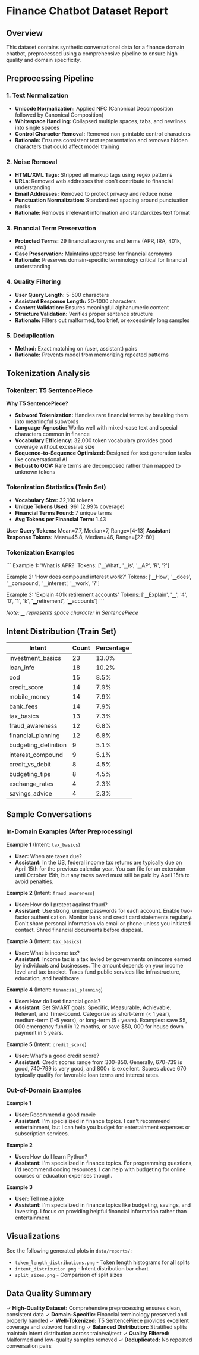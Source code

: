# Finance Chatbot Dataset Report

## Overview

This dataset contains synthetic conversational data for a finance domain chatbot, 
preprocessed using a comprehensive pipeline to ensure high quality and domain specificity.

## Preprocessing Pipeline

### 1. Text Normalization

- **Unicode Normalization:** Applied NFC (Canonical Decomposition followed by Canonical Composition)
- **Whitespace Handling:** Collapsed multiple spaces, tabs, and newlines into single spaces
- **Control Character Removal:** Removed non-printable control characters
- **Rationale:** Ensures consistent text representation and removes hidden characters that could affect model training

### 2. Noise Removal

- **HTML/XML Tags:** Stripped all markup tags using regex patterns
- **URLs:** Removed web addresses that don't contribute to financial understanding
- **Email Addresses:** Removed to protect privacy and reduce noise
- **Punctuation Normalization:** Standardized spacing around punctuation marks
- **Rationale:** Removes irrelevant information and standardizes text format

### 3. Financial Term Preservation

- **Protected Terms:** 29 financial acronyms and terms (APR, IRA, 401k, etc.)
- **Case Preservation:** Maintains uppercase for financial acronyms
- **Rationale:** Preserves domain-specific terminology critical for financial understanding

### 4. Quality Filtering

- **User Query Length:** 5-500 characters
- **Assistant Response Length:** 20-1000 characters
- **Content Validation:** Ensures meaningful alphanumeric content
- **Structure Validation:** Verifies proper sentence structure
- **Rationale:** Filters out malformed, too brief, or excessively long samples

### 5. Deduplication

- **Method:** Exact matching on (user, assistant) pairs
- **Rationale:** Prevents model from memorizing repeated patterns


## Tokenization Analysis

### Tokenizer: T5 SentencePiece

**Why T5 SentencePiece?**
- **Subword Tokenization:** Handles rare financial terms by breaking them into meaningful subwords
- **Language-Agnostic:** Works well with mixed-case text and special characters common in finance
- **Vocabulary Efficiency:** 32,000 token vocabulary provides good coverage without excessive size
- **Sequence-to-Sequence Optimized:** Designed for text generation tasks like conversational AI
- **Robust to OOV:** Rare terms are decomposed rather than mapped to unknown tokens

### Tokenization Statistics (Train Set)

- **Vocabulary Size:** 32,100 tokens
- **Unique Tokens Used:** 961 (2.99% coverage)
- **Financial Terms Found:** 7 unique terms
- **Avg Tokens per Financial Term:** 1.43

**User Query Tokens:** Mean=7.7, Median=7, Range=[4-13]
**Assistant Response Tokens:** Mean=45.8, Median=46, Range=[22-80]

### Tokenization Examples

\`\`\`
Example 1: 'What is APR?'
Tokens: ['▁What', '▁is', '▁AP', 'R', '?']

Example 2: 'How does compound interest work?'
Tokens: ['▁How', '▁does', '▁compound', '▁interest', '▁work', '?']

Example 3: 'Explain 401k retirement accounts'
Tokens: ['▁Explain', '▁', '4', '0', '1', 'k', '▁retirement', '▁accounts']
\`\`\`

*Note: ▁ represents space character in SentencePiece*

## Intent Distribution (Train Set)

| Intent | Count | Percentage |
|--------|-------|------------|
| investment_basics | 23 | 13.0% |
| loan_info | 18 | 10.2% |
| ood | 15 | 8.5% |
| credit_score | 14 | 7.9% |
| mobile_money | 14 | 7.9% |
| bank_fees | 14 | 7.9% |
| tax_basics | 13 | 7.3% |
| fraud_awareness | 12 | 6.8% |
| financial_planning | 12 | 6.8% |
| budgeting_definition | 9 | 5.1% |
| interest_compound | 9 | 5.1% |
| credit_vs_debit | 8 | 4.5% |
| budgeting_tips | 8 | 4.5% |
| exchange_rates | 4 | 2.3% |
| savings_advice | 4 | 2.3% |

## Sample Conversations

### In-Domain Examples (After Preprocessing)


**Example 1** (Intent: `tax_basics`)
- **User:** When are taxes due?
- **Assistant:** In the US, federal income tax returns are typically due on April 15th for the previous calendar year. You can file for an extension until October 15th, but any taxes owed must still be paid by April 15th to avoid penalties.


**Example 2** (Intent: `fraud_awareness`)
- **User:** How do I protect against fraud?
- **Assistant:** Use strong, unique passwords for each account. Enable two-factor authentication. Monitor bank and credit card statements regularly. Don't share personal information via email or phone unless you initiated contact. Shred financial documents before disposal.


**Example 3** (Intent: `tax_basics`)
- **User:** What is income tax?
- **Assistant:** Income tax is a tax levied by governments on income earned by individuals and businesses. The amount depends on your income level and tax bracket. Taxes fund public services like infrastructure, education, and healthcare.


**Example 4** (Intent: `financial_planning`)
- **User:** How do I set financial goals?
- **Assistant:** Set SMART goals: Specific, Measurable, Achievable, Relevant, and Time-bound. Categorize as short-term (< 1 year), medium-term (1-5 years), or long-term (5+ years). Examples: save $5, 000 emergency fund in 12 months, or save $50, 000 for house down payment in 5 years.


**Example 5** (Intent: `credit_score`)
- **User:** What's a good credit score?
- **Assistant:** Credit scores range from 300-850. Generally, 670-739 is good, 740-799 is very good, and 800+ is excellent. Scores above 670 typically qualify for favorable loan terms and interest rates.

### Out-of-Domain Examples


**Example 1**
- **User:** Recommend a good movie
- **Assistant:** I'm specialized in finance topics. I can't recommend entertainment, but I can help you budget for entertainment expenses or subscription services.


**Example 2**
- **User:** How do I learn Python?
- **Assistant:** I'm specialized in finance topics. For programming questions, I'd recommend coding resources. I can help with budgeting for online courses or education expenses though.


**Example 3**
- **User:** Tell me a joke
- **Assistant:** I'm specialized in finance topics like budgeting, savings, and investing. I focus on providing helpful financial information rather than entertainment.


## Visualizations

See the following generated plots in `data/reports/`:
- `token_length_distributions.png` - Token length histograms for all splits
- `intent_distribution.png` - Intent distribution bar chart
- `split_sizes.png` - Comparison of split sizes

## Data Quality Summary

✓ **High-Quality Dataset:** Comprehensive preprocessing ensures clean, consistent data
✓ **Domain-Specific:** Financial terminology preserved and properly handled
✓ **Well-Tokenized:** T5 SentencePiece provides excellent coverage and subword handling
✓ **Balanced Distribution:** Stratified splits maintain intent distribution across train/val/test
✓ **Quality Filtered:** Malformed and low-quality samples removed
✓ **Deduplicated:** No repeated conversation pairs


